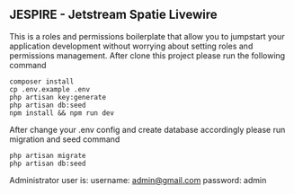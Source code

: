 ## JESPIRE - Jetstream Spatie Livewire
This is a roles and permissions boilerplate that allow you to jumpstart your application development without worrying about setting roles and permissions management. After clone this project please run the following command
```
composer install
cp .env.example .env
php artisan key:generate
php artisan db:seed
npm install && npm run dev
```
After change your .env config and create database accordingly please run migration and seed command
```
php artisan migrate
php artisan db:seed
```
Administrator user is:
username: admin@gmail.com
password: admin
